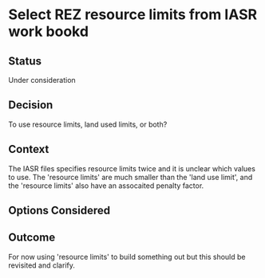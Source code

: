 
# Select REZ resource limits from IASR work bookd

## Status
Under consideration

## Decision
To use resource limits, land used limits, or both?

## Context
The IASR files specifies resource limits twice and it is unclear which values to use.
The 'resource limits' are much smaller than the 'land use limit', and the 
'resource limits' also have an assocaited penalty factor.

## Options Considered

## Outcome
For now using 'resource limits' to build something out but this should be revisited and 
clarify.